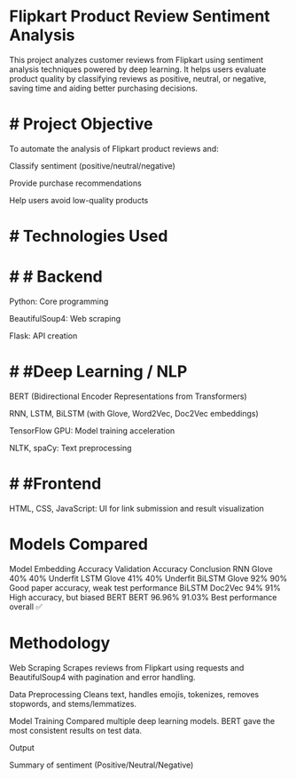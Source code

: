 # Flipkart Product Review Sentiment Analysis
This project analyzes customer reviews from Flipkart using sentiment analysis techniques powered by deep learning. It helps users evaluate product quality by classifying reviews as positive, neutral, or negative, saving time and aiding better purchasing decisions.

# # Project Objective
To automate the analysis of Flipkart product reviews and:

Classify sentiment (positive/neutral/negative)

Provide purchase recommendations

Help users avoid low-quality products

# # Technologies Used
# # # Backend
Python: Core programming

BeautifulSoup4: Web scraping

Flask: API creation

# # #Deep Learning / NLP
BERT (Bidirectional Encoder Representations from Transformers)

RNN, LSTM, BiLSTM (with Glove, Word2Vec, Doc2Vec embeddings)

TensorFlow GPU: Model training acceleration

NLTK, spaCy: Text preprocessing

# # #Frontend
HTML, CSS, JavaScript: UI for link submission and result visualization

# Models Compared
Model	Embedding	Accuracy	Validation Accuracy	Conclusion
RNN	Glove	40%	40%	Underfit
LSTM	Glove	41%	40%	Underfit
BiLSTM	Glove	92%	90%	Good paper accuracy, weak test performance
BiLSTM	Doc2Vec	94%	91%	High accuracy, but biased
BERT	BERT	96.96%	91.03%	Best performance overall ✅
# Methodology
Web Scraping
Scrapes reviews from Flipkart using requests and BeautifulSoup4 with pagination and error handling.

Data Preprocessing
Cleans text, handles emojis, tokenizes, removes stopwords, and stems/lemmatizes.

Model Training
Compared multiple deep learning models. BERT gave the most consistent results on test data.

Output

Summary of sentiment (Positive/Neutral/Negative)

